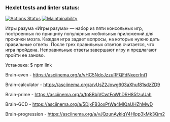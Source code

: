 ### Hexlet tests and linter status:
[![Actions Status](https://github.com/trair/frontend-project-lvl1/workflows/hexlet-check/badge.svg)](https://github.com/trair/frontend-project-lvl1/actions)
[![Maintainability](https://api.codeclimate.com/v1/badges/f880cb59eb8ebbd37e00/maintainability)](https://codeclimate.com/github/trair/frontend-project-lvl1/maintainability)

Игры разума
«Игры разума» — набор из пяти консольных игр, построенных по принципу популярных мобильных приложений для прокачки мозга. Каждая игра задает вопросы, на которые нужно дать правильные ответы. После трех правильных ответов считается, что игра пройдена. Неправильные ответы завершают игру и предлагают пройти ее заново.

Установка: $ npm link

Brain-even - https://asciinema.org/a/vHC5NdcJzzuRFQFdNxecrInt1

Brain-calculator - https://asciinema.org/a/vUsZ2Jowg603aXhuf81sdzZD9

Brain-prime - https://asciinema.org/a/tp8BbjVCwtFoWhDRH85fzuUah

Brain-GCD - https://asciinema.org/a/5DjxFB3oxPtWa4MlQaUHZhMwD

Brain-progression - https://asciinema.org/a/vJQzunAykiqY4Hlpp3kMk3Qm2

